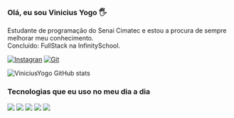 ### Olá, eu sou Vinicius Yogo 🖐️

Estudante de programação do Senai Cimatec e estou a procura de sempre melhorar meu conhecimento.<br>
Concluído: FullStack na InfinitySchool.

[![Instagran](https://img.shields.io/badge/Instagram-E4405F?style=for-the-badge&logo=instagram&logoColor=white)](https://www.instagram.com/devviniciusyogo/)
[![Git](https://img.shields.io/badge/LinkedIn-0077B5?style=for-the-badge&logo=linkedin&logoColor=white)](https://www.linkedin.com/in/vinicius-yogo-8b5a57293/)

![ViniciusYogo GitHub stats](https://github-readme-stats.vercel.app/api?username=ViniciusYogo&show_icons=true&theme=tokyonight)


### Tecnologias que eu uso no meu dia a dia 

<div style = "display">
    <img aling="center" src="https://img.shields.io/badge/HTML-239120?style=for-the-badge&logo=html5&logoColor=white">
    <img aling="center" src="https://img.shields.io/badge/JavaScript-F7DF1E?style=for-the-badge&logo=javascript&logoColor=black">
    <img aling="center" src="https://img.shields.io/badge/React-20232A?style=for-the-badge&logo=react&logoColor=61DAFB">
    <img aling="center" src="https://img.shields.io/badge/CSS3-1572B6?style=for-the-badge&logo=css3&logoColor=white">
    <img aling="center" src="https://img.shields.io/badge/Python-14354C?style=for-the-badge&logo=python&logoColor=white">
</div><br/>



